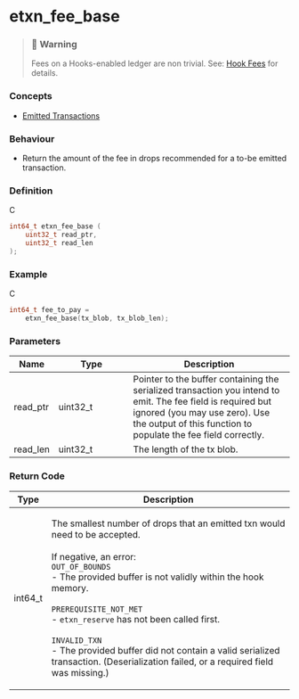 # etxn\_fee\_base

> ### 🚧 Warning
>
> Fees on a Hooks-enabled ledger are non trivial. See: [Hook Fees](../../concepts-and-docs/hook-fees.md) for details.

### Concepts

* [Emitted Transactions](../../concepts-and-docs/emitted-transactions.md)

### Behaviour

* Return the amount of the fee in drops recommended for a to-be emitted transaction.

### Definition

C

```c
int64_t etxn_fee_base (
    uint32_t read_ptr,
  	uint32_t read_len
);
```

### Example

C

```c
int64_t fee_to_pay =
    etxn_fee_base(tx_blob, tx_blob_len);
```

### Parameters

<table><thead><tr><th>Name</th><th width="118">Type</th><th>Description</th></tr></thead><tbody><tr><td>read_ptr</td><td>uint32_t</td><td>Pointer to the buffer containing the serialized transaction you intend to emit. The fee field is required but ignored (you may use zero). Use the output of this function to populate the fee field correctly.</td></tr><tr><td>read_len</td><td>uint32_t</td><td>The length of the tx blob.</td></tr></tbody></table>

### Return Code

| Type     | Description                                                                                                                                                                                                                                                                                                                                                                                                                                                                           |
| -------- | ------------------------------------------------------------------------------------------------------------------------------------------------------------------------------------------------------------------------------------------------------------------------------------------------------------------------------------------------------------------------------------------------------------------------------------------------------------------------------------- |
| int64\_t | <p>The smallest number of drops that an emitted txn would need to be accepted.<br><br>If negative, an error:<br><code>OUT_OF_BOUNDS</code><br>- The provided buffer is not validly within the hook memory.<br><br><code>PREREQUISITE_NOT_MET</code><br>- <code>etxn_reserve</code> has not been called first.<br><br><code>INVALID_TXN</code><br>- The provided buffer did not contain a valid serialized transaction. (Deserialization failed, or a required field was missing.)</p> |
